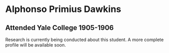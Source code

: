 # Alphonso Primius Dawkins
## Attended Yale College 1905-1906

Research is currently being conducted about this student. A more complete profile will be available soon.
